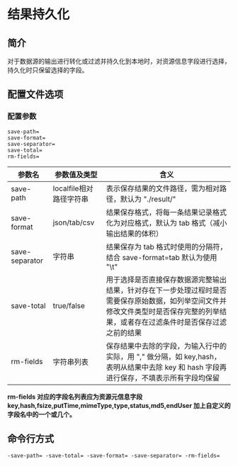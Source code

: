 # 结果持久化

## 简介
对于数据源的输出进行转化或过滤并持久化到本地时，对资源信息字段进行选择，持久化时只保留选择的字段。

## 配置文件选项

### 配置参数
```
save-path=
save-format=
save-separator=
save-total=
rm-fields=
```  
|参数名|参数值及类型 | 含义|  
|-----|-------|-----|  
|save-path| localfile相对路径字符串| 表示保存结果的文件路径，需为相对路径，默认为 "./result/"|  
|save-format| json/tab/csv| 结果保存格式，将每一条结果记录格式化为对应格式，默认为 tab 格式（减小输出结果的体积）|  
|save-separator| 字符串| 结果保存为 tab 格式时使用的分隔符，结合 save-format=tab 默认为使用 "\t"|  
|save-total| true/false| 用于选择是否直接保存数据源完整输出结果，针对存在下一步处理过程时是否需要保存原始数据，如列举空间文件并修改文件类型时是否保存完整的列举结果，或者存在过滤条件时是否保存过滤之前的结果|  
|rm-fields| 字符串列表| 保存结果中去除的字段，为输入行中的实际，用 "," 做分隔，如 key,hash，表明从结果中去除 key 和 hash 字段再进行保存，不填表示所有字段均保留|  

**rm-fields 对应的字段名列表应为资源元信息字段 key,hash,fsize,putTime,mimeType,type,status,md5,endUser 加上自定义的字段名中的一个或几个。**

## 命令行方式
```
-save-path= -save-total= -save-format= -save-separator= -rm-fields=
```
